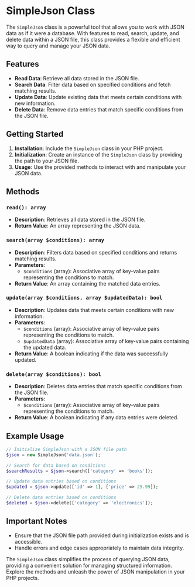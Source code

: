 # SimpleJson Class

The `SimpleJson` class is a powerful tool that allows you to work with JSON data as if it were a database. With features to read, search, update, and delete data within a JSON file, this class provides a flexible and efficient way to query and manage your JSON data.

## Features
- **Read Data**: Retrieve all data stored in the JSON file.
- **Search Data**: Filter data based on specified conditions and fetch matching results.
- **Update Data**: Update existing data that meets certain conditions with new information.
- **Delete Data**: Remove data entries that match specific conditions from the JSON file.

## Getting Started
1. **Installation**: Include the `SimpleJson` class in your PHP project.
2. **Initialization**: Create an instance of the `SimpleJson` class by providing the path to your JSON file.
3. **Usage**: Use the provided methods to interact with and manipulate your JSON data.

## Methods

### `read(): array`
- **Description**: Retrieves all data stored in the JSON file.
- **Return Value**: An array representing the JSON data.

### `search(array $conditions): array`
- **Description**: Filters data based on specified conditions and returns matching results.
- **Parameters**:
  - `$conditions` (array): Associative array of key-value pairs representing the conditions to match.
- **Return Value**: An array containing the matched data entries.

### `update(array $conditions, array $updatedData): bool`
- **Description**: Updates data that meets certain conditions with new information.
- **Parameters**:
  - `$conditions` (array): Associative array of key-value pairs representing the conditions to match.
  - `$updatedData` (array): Associative array of key-value pairs containing the updated data.
- **Return Value**: A boolean indicating if the data was successfully updated.

### `delete(array $conditions): bool`
- **Description**: Deletes data entries that match specific conditions from the JSON file.
- **Parameters**:
  - `$conditions` (array): Associative array of key-value pairs representing the conditions to match.
- **Return Value**: A boolean indicating if any data entries were deleted.

## Example Usage
```php
// Initialize SimpleJson with a JSON file path
$json = new SimpleJson('data.json');

// Search for data based on conditions
$searchResults = $json->search(['category' => 'books']);

// Update data entries based on conditions
$updated = $json->update(['id' => 1], ['price' => 25.99]);

// Delete data entries based on conditions
$deleted = $json->delete(['category' => 'electronics']);
```

## Important Notes
- Ensure that the JSON file path provided during initialization exists and is accessible.
- Handle errors and edge cases appropriately to maintain data integrity.

The `SimpleJson` class simplifies the process of querying JSON data, providing a convenient solution for managing structured information. Explore the methods and unleash the power of JSON manipulation in your PHP projects.